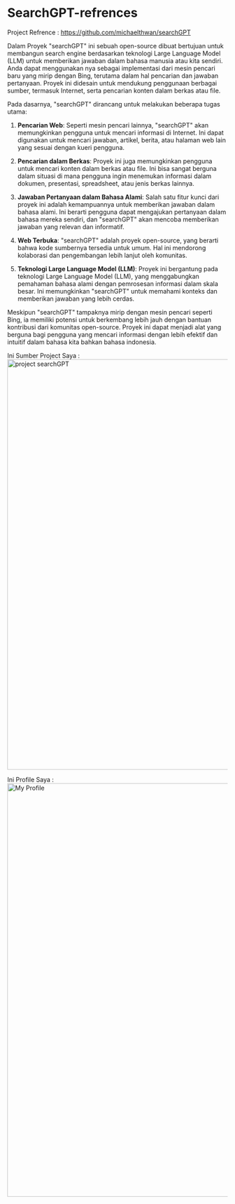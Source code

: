 # SearchGPT-refrences

Project Refrence : https://github.com/michaelthwan/searchGPT

Dalam Proyek "searchGPT" ini sebuah open-source dibuat bertujuan untuk membangun search engine berdasarkan teknologi Large Language Model (LLM) untuk memberikan jawaban dalam bahasa manusia atau kita sendiri. Anda dapat menggunakan nya sebagai implementasi dari mesin pencari baru yang mirip dengan Bing, terutama dalam hal pencarian dan jawaban pertanyaan. Proyek ini didesain untuk mendukung penggunaan berbagai sumber, termasuk Internet, serta pencarian konten dalam berkas atau file.

Pada dasarnya, "searchGPT" dirancang untuk melakukan beberapa tugas utama:

1. **Pencarian Web**: Seperti mesin pencari lainnya, "searchGPT" akan memungkinkan pengguna untuk mencari informasi di Internet. Ini dapat digunakan untuk mencari jawaban, artikel, berita, atau halaman web lain yang sesuai dengan kueri pengguna.

2. **Pencarian dalam Berkas**: Proyek ini juga memungkinkan pengguna untuk mencari konten dalam berkas atau file. Ini bisa sangat berguna dalam situasi di mana pengguna ingin menemukan informasi dalam dokumen, presentasi, spreadsheet, atau jenis berkas lainnya.

3. **Jawaban Pertanyaan dalam Bahasa Alami**: Salah satu fitur kunci dari proyek ini adalah kemampuannya untuk memberikan jawaban dalam bahasa alami. Ini berarti pengguna dapat mengajukan pertanyaan dalam bahasa mereka sendiri, dan "searchGPT" akan mencoba memberikan jawaban yang relevan dan informatif.

4. **Web Terbuka**: "searchGPT" adalah proyek open-source, yang berarti bahwa kode sumbernya tersedia untuk umum. Hal ini mendorong kolaborasi dan pengembangan lebih lanjut oleh komunitas.

5. **Teknologi Large Language Model (LLM)**: Proyek ini bergantung pada teknologi Large Language Model (LLM), yang menggabungkan pemahaman bahasa alami dengan pemrosesan informasi dalam skala besar. Ini memungkinkan "searchGPT" untuk memahami konteks dan memberikan jawaban yang lebih cerdas.

Meskipun "searchGPT" tampaknya mirip dengan mesin pencari seperti Bing, ia memiliki potensi untuk berkembang lebih jauh dengan bantuan kontribusi dari komunitas open-source. Proyek ini dapat menjadi alat yang berguna bagi pengguna yang mencari informasi dengan lebih efektif dan intuitif dalam bahasa kita bahkan bahasa indonesia.

Ini Sumber Project Saya :
<img width="937" alt="project searchGPT" src="https://github.com/SMSDWIKAD/SearchGPT-refrences/assets/148038744/6cf79627-decb-4271-9cbe-3eaa4cfdbc45">

Ini Profile Saya :
<img width="944" alt="My Profile" src="https://github.com/SMSDWIKAD/SearchGPT-refrences/assets/148038744/5911c54c-a203-49bf-a326-d071a59e43c0">

